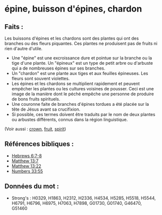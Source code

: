 # épine, buisson d'épines, chardon

## Faits :

Les buissons d'épines et les chardons sont des plantes qui ont des branches ou des fleurs piquantes. Ces plantes ne produisent pas de fruits ni rien d'autre d'utile.

* Une "épine" est une excroissance dure et pointue sur la branche ou la tige d'une plante. Un "épineux" est un type de petit arbre ou d'arbuste qui a de nombreuses épines sur ses branches.
* Un "chardon" est une plante aux tiges et aux feuilles épineuses. Les fleurs sont souvent violettes.
* Les épines et les chardons se multiplient rapidement et peuvent empêcher les plantes ou les cultures voisines de pousser. Ceci est une image de la manière dont le péché empêche une personne de produire de bons fruits spirituels.
* Une couronne faite de branches d'épines tordues a été placée sur la tête de Jésus avant sa crucifixion.
* Si possible, ces termes doivent être traduits par le nom de deux plantes ou arbustes différents, connus dans la région linguistique.

(Voir aussi : [crown](../other/crown.md), [fruit](../other/fruit.md), [spirit](../kt/spirit.md))

## Références bibliques :

* [Hebrews 6:7-8](rc://en/tn/help/heb/06/07)
* [Matthew 13:7](rc://en/tn/help/mat/13/07)
* [Matthew 13:22](rc://en/tn/help/mat/13/22)
* [Numbers 33:55](rc://en/tn/help/num/33/55)

## Données du mot :

* Strong's : H0329, H1863, H2312, H2336, H4534, H5285, H5518, H5544, H6791, H6796, H6975, H7063, H7898, G01730, G01740, G46470, G51460

